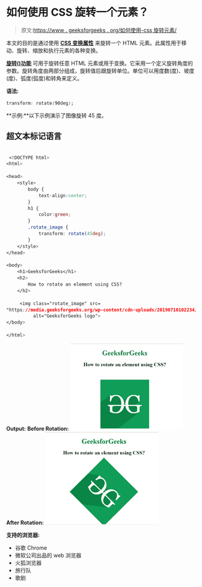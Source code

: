 # 如何使用 CSS 旋转一个元素？

> 原文:[https://www . geeksforgeeks . org/如何使用-css 旋转元素/](https://www.geeksforgeeks.org/how-to-rotate-an-element-using-css/)

本文的目的是通过使用 **[CSS 变换属性](https://www.geeksforgeeks.org/css-transform-property/)** 来旋转一个 HTML 元素。此属性用于移动、旋转、缩放和执行元素的各种变换。

**[旋转()功能](https://www.geeksforgeeks.org/css-rotate-function/)** 可用于旋转任意 HTML 元素或用于变换。它采用一个定义旋转角度的参数。旋转角度由两部分组成，旋转值后跟旋转单位。单位可以用度数(度)、坡度(度)、弧度(弧度)和转角来定义。

**语法:**

```css
transform: rotate(90deg);
```

**示例:**以下示例演示了图像旋转 45 度。

## 超文本标记语言

```css

 <!DOCTYPE html> 
<html> 

<head>     
    <style> 
        body { 
            text-align:center; 
        } 
        h1 { 
            color:green; 
        } 
        .rotate_image { 
            transform: rotate(45deg); 
        } 
    </style> 
</head> 

<body> 
    <h1>GeeksforGeeks</h1> 
    <h2>
        How to rotate an element using CSS?
    </h2> 

     <img class="rotate_image" src= 
"https://media.geeksforgeeks.org/wp-content/cdn-uploads/20190710102234/download3.png"
          alt="GeeksforGeeks logo"> 
</body> 

</html>
```

**Output:**
**Before Rotation:**
![](img/f928c078636c14105b3e8e03c22c06fc.png)
**After Rotation:**
![](img/75bd746757a6580c0cf010bfe95ba178.png)

**支持的浏览器:**

*   谷歌 Chrome
*   微软公司出品的 web 浏览器
*   火狐浏览器
*   旅行队
*   歌剧